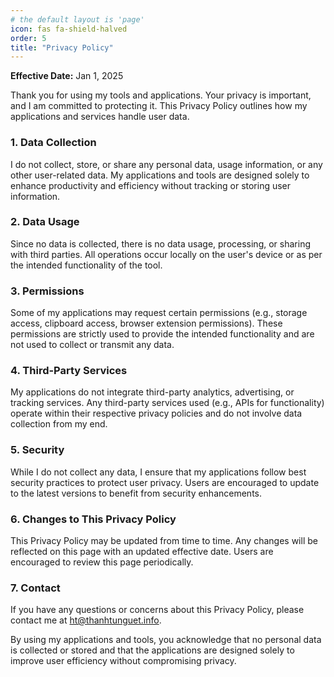 ```yaml
---
# the default layout is 'page'
icon: fas fa-shield-halved
order: 5
title: "Privacy Policy"
---
```


**Effective Date:** Jan 1, 2025

Thank you for using my tools and applications. Your privacy is important, and I am committed to protecting it. This Privacy Policy outlines how my applications and services handle user data.

### **1. Data Collection**
I do not collect, store, or share any personal data, usage information, or any other user-related data. My applications and tools are designed solely to enhance productivity and efficiency without tracking or storing user information.

### **2. Data Usage**
Since no data is collected, there is no data usage, processing, or sharing with third parties. All operations occur locally on the user's device or as per the intended functionality of the tool.

### **3. Permissions**
Some of my applications may request certain permissions (e.g., storage access, clipboard access, browser extension permissions). These permissions are strictly used to provide the intended functionality and are not used to collect or transmit any data.

### **4. Third-Party Services**
My applications do not integrate third-party analytics, advertising, or tracking services. Any third-party services used (e.g., APIs for functionality) operate within their respective privacy policies and do not involve data collection from my end.

### **5. Security**
While I do not collect any data, I ensure that my applications follow best security practices to protect user privacy. Users are encouraged to update to the latest versions to benefit from security enhancements.

### **6. Changes to This Privacy Policy**
This Privacy Policy may be updated from time to time. Any changes will be reflected on this page with an updated effective date. Users are encouraged to review this page periodically.

### **7. Contact**
If you have any questions or concerns about this Privacy Policy, please contact me at [ht@thanhtunguet.info](mailto:<ht@thanhtunguet.info>).

By using my applications and tools, you acknowledge that no personal data is collected or stored and that the applications are designed solely to improve user efficiency without compromising privacy.
